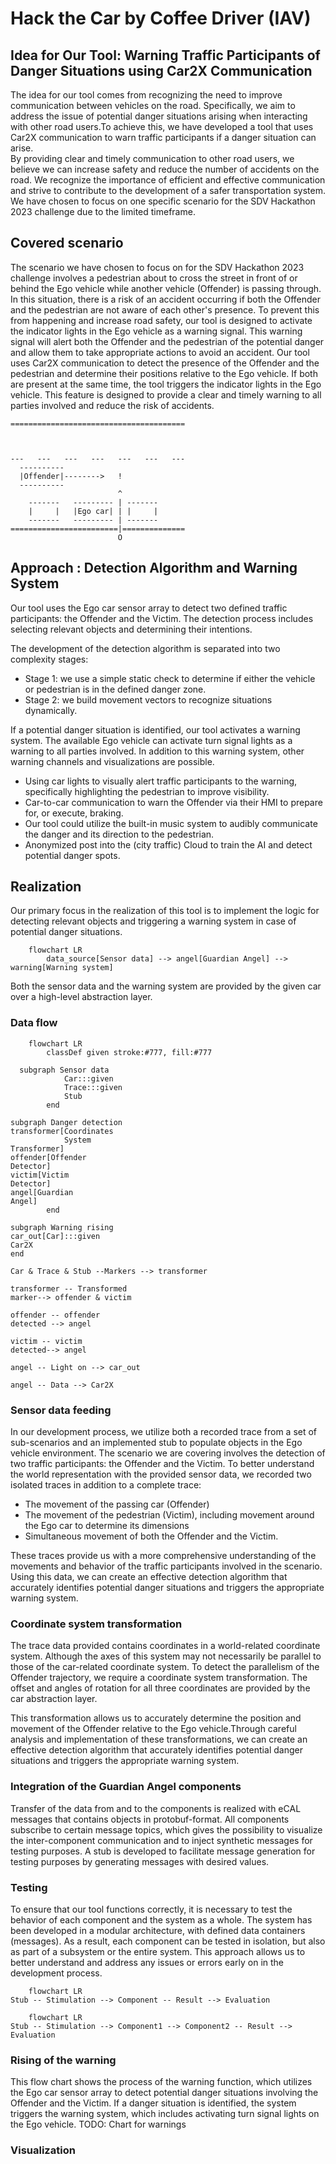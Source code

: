 # Hack the Car by Coffee Driver (IAV)

## Idea for Our Tool: Warning Traffic Participants of Danger Situations using Car2X Communication

The idea for our tool comes from recognizing the need to improve communication between vehicles on the road. Specifically, we aim to address the issue of potential danger situations arising when interacting with other road users.To achieve this, we have developed a tool that uses Car2X communication to warn traffic participants if a danger situation can arise.  
By providing clear and timely communication to other road users, we believe we can increase safety and reduce the number of accidents on the road. We recognize the importance of efficient and effective communication and strive to contribute to the development of a safer transportation system.
We have chosen to focus on one specific scenario for the SDV Hackathon 2023 challenge due to the limited timeframe.



## Covered scenario

The scenario we have chosen to focus on for the SDV Hackathon 2023 challenge involves a pedestrian about to cross the street in front of or behind the Ego vehicle while another vehicle (Offender) is passing through. In this situation, there is a risk of an accident occurring if both the Offender and the pedestrian are not aware of each other's presence.
To prevent this from happening and increase road safety, our tool is designed to activate the indicator lights in the Ego vehicle as a warning signal. This warning signal will alert both the Offender and the pedestrian of the potential danger and allow them to take appropriate actions to avoid an accident.
Our tool uses Car2X communication to detect the presence of the Offender and the pedestrian and determine their positions relative to the Ego vehicle. If both are present at the same time, the tool triggers the indicator lights in the Ego vehicle. This feature is designed to provide a clear and timely warning to all parties involved and reduce the risk of accidents.


```
=======================================



---   ---   ---   ---   ---   ---   ---
  ----------
  |Offender|-------->   !
  ----------
                        ^
    -------   --------- | -------
    |     |   |Ego car| | |     |
    -------   --------- | -------
========================|==============
                        O
```

## Approach : Detection Algorithm and Warning System


Our tool uses the Ego car sensor array to detect two defined traffic participants: the Offender and the Victim. The detection process includes selecting relevant objects and determining their intentions.

The development of the detection algorithm is separated into two complexity stages:

 - Stage 1: we use a simple static check to determine if either the vehicle or pedestrian is in the defined danger zone. 
 - Stage 2: we build movement vectors to recognize situations dynamically.

If a potential danger situation is identified, our tool activates a warning system. The available Ego vehicle can activate turn signal lights as a warning to all parties involved.
In addition to this warning system, other warning channels and visualizations are possible. 

- Using car lights to visually alert traffic participants to the warning, specifically highlighting the pedestrian to improve visibility. 
- Car-to-car communication  to warn the Offender via their HMI to prepare for, or execute, braking.
- Our tool could utilize the built-in music system to audibly communicate the danger and its direction to the pedestrian. 
- Anonymized post into the (city traffic) Cloud to train the AI and detect potential danger spots.

## Realization

Our primary focus in the realization of this tool is to implement the logic for detecting relevant objects and triggering a warning system in case of potential danger situations.

```mermaid
    flowchart LR
        data_source[Sensor data] --> angel[Guardian Angel] --> warning[Warning system]
```

Both the sensor data and the warning system are provided by the given car over a high-level abstraction layer.

### Data flow

```mermaid
    flowchart LR
        classDef given stroke:#777, fill:#777

  subgraph Sensor data 
            Car:::given
            Trace:::given
            Stub
        end

subgraph Danger detection
transformer[Coordinates
            System
Transformer]
offender[Offender
Detector]
victim[Victim
Detector]
angel[Guardian
Angel]
        end

subgraph Warning rising
car_out[Car]:::given
Car2X
end

Car & Trace & Stub --Markers --> transformer

transformer -- Transformed
marker--> offender & victim

offender -- offender
detected --> angel

victim -- victim
detected--> angel

angel -- Light on --> car_out

angel -- Data --> Car2X

```

### Sensor data feeding

In our development process, we utilize both a recorded trace from a set of sub-scenarios and an implemented stub to populate objects in the Ego vehicle environment.
The scenario we are covering involves the detection of two traffic participants: the Offender and the Victim. To better understand the world representation with the provided sensor data, we recorded two isolated traces in addition to a complete trace:

- The movement of the passing car (Offender)
- The movement of the pedestrian (Victim), including movement around the Ego car to determine its dimensions
- Simultaneous movement of both the Offender and the Victim.

These traces provide us with a more comprehensive understanding of the movements and behavior of the traffic participants involved in the scenario. 
Using this data, we can create an effective detection algorithm that accurately identifies potential danger situations and triggers the appropriate warning system.


### Coordinate system transformation

The trace data provided contains coordinates in a world-related coordinate system. Although the axes of this system may not necessarily be parallel to those of the car-related coordinate system.
To detect the parallelism of the Offender trajectory, we require a coordinate system transformation. The offset and angles of rotation for all three coordinates are provided by the car abstraction layer. 

This transformation allows us to accurately determine the position and movement of the Offender relative to the Ego vehicle.Through careful analysis and implementation of these transformations, we can create an effective detection algorithm that accurately identifies potential danger situations and triggers the appropriate warning system.
### Integration of the Guardian Angel components

Transfer of the data from and to the components is realized with eCAL messages that contains objects in protobuf-format.
All components subscribe to certain message topics, which gives the possibility to visualize the inter-component communication and to inject synthetic messages for testing purposes.
A stub is developed to facilitate message generation for testing purposes by generating messages with desired values.

### Testing

To ensure that our tool functions correctly, it is necessary to test the behavior of each component and the system as a whole.
The system has been developed in a modular architecture, with defined data containers (messages). As a result, each component can be tested in isolation, but also as part of a subsystem or the entire system. This approach allows us to better understand and address any issues or errors early on in the development process.

````mermaid
    flowchart LR
Stub -- Stimulation --> Component -- Result --> Evaluation

````

````mermaid
    flowchart LR
Stub -- Stimulation --> Component1 --> Component2 -- Result --> Evaluation

````

### Rising of the warning
This flow chart shows the process of the warning function, which utilizes the Ego car sensor array to detect potential danger situations involving the Offender and the Victim. If a danger situation is identified, the system triggers the warning system, which includes activating turn signal lights on the Ego vehicle.
TODO: Chart for warnings


### Visualization

